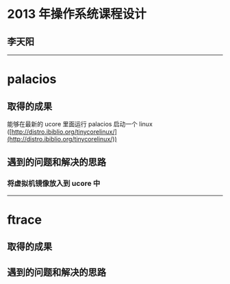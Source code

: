 # 2013 年操作系统课程设计
## 李天阳

***

# palacios

## 取得的成果

能够在最新的 ucore 里面运行 palacios 启动一个 
linux ([http://distro.ibiblio.org/tinycorelinux/](http://distro.ibiblio.org/tinycorelinux/))

## 遇到的问题和解决的思路

### 将虚拟机镜像放入到 ucore 中

***

# ftrace

## 取得的成果

## 遇到的问题和解决的思路
